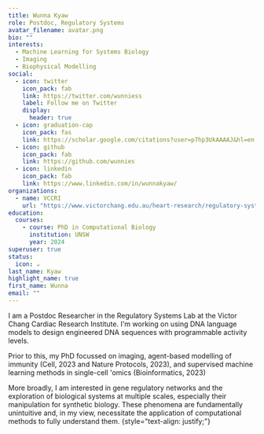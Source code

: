 ```yaml
---
title: Wunna Kyaw
role: Postdoc, Regulatory Systems
avatar_filename: avatar.png
bio: ""
interests:
  - Machine Learning for Systems Biology
  - Imaging
  - Biophysical Modelling
social:
  - icon: twitter
    icon_pack: fab
    link: https://twitter.com/wunniess
    label: Follow me on Twitter
    display:
      header: true
  - icon: graduation-cap
    icon_pack: fas
    link: https://scholar.google.com/citations?user=p7hp3UkAAAAJ&hl=en
  - icon: github
    icon_pack: fab
    link: https://github.com/wunnies
  - icon: linkedin
    icon_pack: fab
    link: https://www.linkedin.com/in/wunnakyaw/
organizations:
  - name: VCCRI
    url: "https://www.victorchang.edu.au/heart-research/regulatory-systems"
education:
  courses:
    - course: PhD in Computational Biology
      institution: UNSW
      year: 2024
superuser: true
status:
  icon: ☕️
last_name: Kyaw
highlight_name: true
first_name: Wunna
email: ""
---
```

I am a Postdoc Researcher in the Regulatory Systems Lab at the Victor Chang Cardiac Research Institute. I'm working on using DNA language models to design engineered DNA sequences with programmable activity levels.

Prior to this, my PhD focussed on imaging, agent-based modelling of immunity (Cell, 2023 and Nature Protocols, 2023), and supervised machine learning methods in single-cell 'omics (Bioinformatics, 2023)

More broadly, I am interested in gene regulatory networks and the exploration of biological systems at multiple scales, especially their manipulation for synthetic biology. These phenomena are fundamentally unintuitive and, in my view, necessitate the application of computational methods to fully understand them.
{style="text-align: justify;"}
